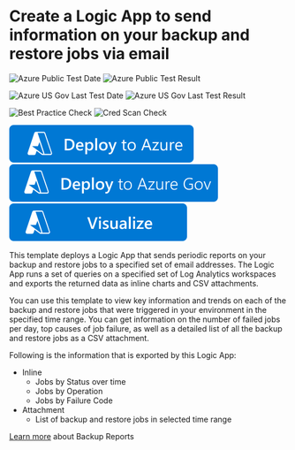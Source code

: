 # Create a Logic App to send information on your backup and restore jobs via email

![Azure Public Test Date](https://azurequickstartsservice.blob.core.windows.net/badges/demos/backup-jobs-report/PublicLastTestDate.svg)
![Azure Public Test Result](https://azurequickstartsservice.blob.core.windows.net/badges/demos/backup-jobs-report/PublicDeployment.svg)

![Azure US Gov Last Test Date](https://azurequickstartsservice.blob.core.windows.net/badges/demos/backup-jobs-report/FairfaxLastTestDate.svg)
![Azure US Gov Last Test Result](https://azurequickstartsservice.blob.core.windows.net/badges/demos/backup-jobs-report/FairfaxDeployment.svg)

![Best Practice Check](https://azurequickstartsservice.blob.core.windows.net/badges/demos/backup-jobs-report/BestPracticeResult.svg)
![Cred Scan Check](https://azurequickstartsservice.blob.core.windows.net/badges/demos/backup-jobs-report/CredScanResult.svg)

[![Deploy To Azure](https://raw.githubusercontent.com/Azure/azure-quickstart-templates/master/1-CONTRIBUTION-GUIDE/images/deploytoazure.svg?sanitize=true)](https://portal.azure.com/#create/Microsoft.Template/uri/https%3A%2F%2Fraw.githubusercontent.com%2FAzure%2Fazure-quickstart-templates%2Fmaster%2Fdemos%2Fbackup-jobs-report%2Fazuredeploy.json)
[![Deploy To Azure US Gov](https://raw.githubusercontent.com/Azure/azure-quickstart-templates/master/1-CONTRIBUTION-GUIDE/images/deploytoazuregov.svg?sanitize=true)](https://portal.azure.us/#create/Microsoft.Template/uri/https%3A%2F%2Fraw.githubusercontent.com%2FAzure%2Fazure-quickstart-templates%2Fmaster%2Fdemos%2Fbackup-jobs-report%2Fazuredeploy.json)
[![Visualize](https://raw.githubusercontent.com/Azure/azure-quickstart-templates/master/1-CONTRIBUTION-GUIDE/images/visualizebutton.svg?sanitize=true)](http://armviz.io/#/?load=https%3A%2F%2Fraw.githubusercontent.com%2FAzure%2Fazure-quickstart-templates%2Fmaster%2Fdemos%2Fbackup-jobs-report%2Fazuredeploy.json)

This template deploys a Logic App that sends periodic reports on your backup and restore jobs to a specified set of email addresses. The Logic App runs a set of queries on a specified set of Log Analytics workspaces and exports the returned data as inline charts and CSV attachments.

You can use this template to view key information and trends on each of the backup and restore jobs that were triggered in your environment in the specified time range. You can get information on the number of failed jobs per day, top causes of job failure, as well as a detailed list of all the backup and restore jobs as a CSV attachment.

Following is the information that is exported by this Logic App:

* Inline
  * Jobs by Status over time
  * Jobs by Operation
  * Jobs by Failure Code
* Attachment
  * List of backup and restore jobs in selected time range

[Learn more](https://aka.ms/AzureBackupReportDoc) about Backup Reports
